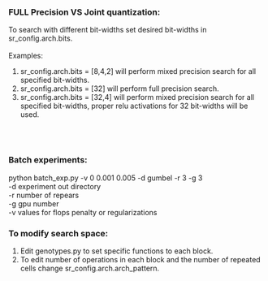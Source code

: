 ### FULL Precision VS Joint quantization:
To search with different bit-widths set desired bit-widths in sr_config.arch.bits. <br>
<br>
Examples:  <br>
1. sr_config.arch.bits = [8,4,2] will perform mixed precision search for all specified bit-widths. <br>
2. sr_config.arch.bits = [32] will perform full precision search. <br>
3. sr_config.arch.bits = [32,4] will perform mixed precision search for all specified bit-widths, proper relu activations for 32 bit-widths will be used. <br>


<br>
<br>

### Batch experiments: <br>
python batch_exp.py -v 0 0.001 0.005 -d gumbel -r 3 -g 3 <br>
-d experiment out directory <br>
-r number of repears <br>
-g gpu number <br>
-v values for flops penalty or regularizations <br>


### To modify search space:
1. Edit genotypes.py to set specific functions to each block. <br>
2. To edit number of operations in each block and the number of repeated cells change sr_config.arch.arch_pattern. <br>